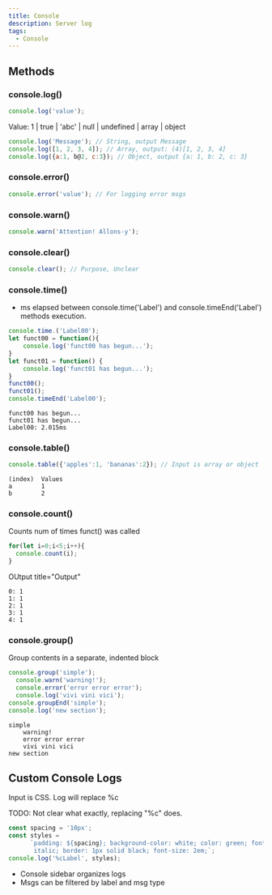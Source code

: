 ```yaml
---
title: Console
description: Server log
tags:
  - Console
---
```


## Methods

### console.log()

```js
console.log('value');
```

Value: 1 | true | 'abc' | null | undefined | array | object

```js title="Examples"
console.log('Message'); // String, output Message
console.log([1, 2, 3, 4]); // Array, output: (4)[1, 2, 3, 4]
console.log({a:1, b@2, c:3}); // Object, output {a: 1, b: 2, c: 3}
```

### console.error()

```js
console.error('value'); // For logging error msgs
```

### console.warn()

```js
console.warn('Attention! Allons-y');
```

### console.clear()

```js
console.clear(); // Purpose, Unclear
```

### console.time() 

- ms elapsed between console.time('Label') and console.timeEnd('Label') methods execution.

```js title="Example"
console.time.('Label00');
let funct00 = function(){
    console.log('funct00 has begun...');
}
let funct01 = function() {
    console.log('funct01 has begun...');
}
funct00();
funct01();
console.timeEnd('Label00');
```

```console title="Output"
funct00 has begun...
funct01 has begun...
Label00: 2.015ms
```

### console.table()

```js
console.table({'apples':1, 'bananas':2}); // Input is array or object
```

```console title="Output"
(index)  Values
a        1
b        2
```

### console.count() 

Counts num of times funct() was called

```js title="Example"
for(let i=0;i<5;i++){
  console.count(i);
}
```

OUtput title="Output"
```console
0: 1
1: 1
2: 1
3: 1
4: 1
```

### console.group()

Group contents in a separate, indented block

```js title="Example"
console.group('simple');
  console.warn('warning!');
  console.error('error error error');
  console.log('vivi vini vici');
console.groupEnd('simple');
console.log('new section');
```

```console title="Output"
simple
    warning!
    error error error
    vivi vini vici
new section
```

## Custom Console Logs

Input is CSS.  Log will replace %c

TODO: Not clear what exactly, replacing "%c" does.

```js title="Example"
const spacing = '10px';
const styles = 
      `padding: ${spacing}; background-color: white; color: green; font-style: 
       italic; border: 1px solid black; font-size: 2em;`;
console.log('%cLabel', styles);
```

- Console sidebar organizes logs 
- Msgs can be filtered by label and msg type

